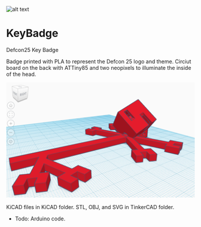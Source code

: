 ![alt text](https://github.com/SeanLeftBelow/defcon25-KeyBadge/blob/master/defcon25.png "Defcon 25")

# KeyBadge
Defcon25 Key Badge

Badge printed with PLA to represent the Defcon 25 logo and theme. Circiut board on the back with ATTiny85 and two neopixels to illuminate the inside of the head.

![alt text](https://github.com/SeanLeftBelow/KeyBadge/blob/master/3d.png "In TinkerCAD")


KiCAD files in KiCAD folder.
STL, OBJ, and SVG in TinkerCAD folder.

- Todo: Arduino code.
